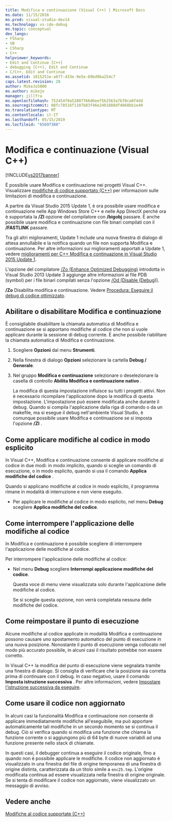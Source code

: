 ```yaml
---
title: Modifica e continuazione (Visual C++) | Microsoft Docs
ms.date: 11/15/2016
ms.prod: visual-studio-dev14
ms.technology: vs-ide-debug
ms.topic: conceptual
dev_langs:
- FSharp
- VB
- CSharp
- C++
helpviewer_keywords:
- Edit and Continue [C++]
- debugging [C++], Edit and Continue
- C/C++, Edit and Continue
ms.assetid: 1815251e-a877-433e-9e5e-69bd9ba254c7
caps.latest.revision: 28
author: MikeJo5000
ms.author: mikejo
manager: jillfra
ms.openlocfilehash: 752454f9a52807766d6eef5b2563a7b70ca0f4dd
ms.sourcegitcommit: 08fc78516f1107b83f46e2401888df4868bb1e40
ms.translationtype: MT
ms.contentlocale: it-IT
ms.lasthandoff: 05/15/2019
ms.locfileid: "65697388"
---
```

# <a name="edit-and-continue-visual-c"></a>Modifica e continuazione (Visual C++)
[!INCLUDE[vs2017banner](../includes/vs2017banner.md)]

È possibile usare Modifica e continuazione nei progetti Visual C++. Visualizzare [modifiche di codice supportato (C++)](../debugger/supported-code-changes-cpp.md) per informazioni sulle limitazioni di modifica e continuazione.  
  
 A partire da Visual Studio 2015 Update 1, è ora possibile usare modifica e continuazione nelle App Windows Store C++ e nelle App DirectX perché ora è supportata la **/ZI** opzione del compilatore con **/bigobj** passare. È anche possibile usare modifica e continuazione con file binari compilati con il **/FASTLINK** passare.  
  
 Tra gli altri miglioramenti, Update 1 include una nuova finestra di dialogo di attesa annullabile e la notifica quando un file non supporta Modifica e continuazione. Per altre informazioni sui miglioramenti apportati a Update 1, vedere [miglioramenti per C++ Modifica e continuazione in Visual Studio 2015 Update 1](http://blogs.msdn.com/b/vcblog/archive/2015/11/30/improvements-for-c-edit-and-continue-in-visual-studio-2015-update-1.aspx).  
  
 L'opzione del compilatore [/Zo (Enhance Optimized Debugging)](https://msdn.microsoft.com/library/eea8d89a-7fe0-4fe1-86b2-7689bbebbd7f) introdotta in Visual Studio 2013 Update 3 aggiunge altre informazioni ai file PDB (symbol) per i file binari compilati senza l'opzione [/Od (Disable (Debug))](https://msdn.microsoft.com/library/aafb762y.aspx).  
  
 **/Zo** Disabilita modifica e continuazione. Vedere [Procedura: Eseguire il debug di codice ottimizzato](../debugger/how-to-debug-optimized-code.md).  
  
## <a name="BKMK_Enable_or_disable_automatic_invocation_of_Edit_and_Continue"></a> Abilitare o disabilitare Modifica e continuazione  
 È consigliabile disabilitare la chiamata automatica di Modifica e continuazione se si apportano modifiche al codice che non si vuole applicare durante la sessione di debug corrente. È anche possibile riabilitare la chiamata automatica di Modifica e continuazione.  
  
1. Scegliere **Opzioni** dal menu **Strumenti**.  
  
2. Nella finestra di dialogo **Opzioni** selezionare la cartella **Debug / Generale**.  
  
3. Nel gruppo **Modifica e continuazione** selezionare o deselezionare la casella di controllo **Abilita Modifica e continuazione nativo** .  
  
   La modifica di questa impostazione influisce su tutti i progetti attivi. Non è necessario ricompilare l'applicazione dopo la modifica di questa impostazione. L'impostazione può essere modificata anche durante il debug. Quando si compila l'applicazione dalla riga di comando o da un makefile, ma si esegue il debug nell'ambiente Visual Studio, è comunque possibile usare Modifica e continuazione se si imposta l'opzione **/ZI** .  
  
## <a name="BKMK_How_to_apply_code_changes_explicitly"></a> Come applicare modifiche al codice in modo esplicito  
 In Visual C++, Modifica e continuazione consente di applicare modifiche al codice in due modi: in modo implicito, quando si sceglie un comando di esecuzione, o in modo esplicito, quando si usa il comando **Applica modifiche del codice** .  
  
 Quando si applicano modifiche al codice in modo esplicito, il programma rimane in modalità di interruzione e non viene eseguito.  
  
- Per applicare le modifiche al codice in modo esplicito, nel menu **Debug** scegliere **Applica modifiche del codice**.  
  
## <a name="BKMK_How_to_stop_code_changes"></a> Come interrompere l'applicazione delle modifiche al codice  
 In Modifica e continuazione è possibile scegliere di interrompere l'applicazione delle modifiche al codice.  
  
 Per interrompere l'applicazione delle modifiche al codice:  
  
- Nel menu **Debug** scegliere **Interrompi applicazione modifiche del codice**.  
  
  Questa voce di menu viene visualizzata solo durante l'applicazione delle modifiche al codice.  
  
  Se si sceglie questa opzione, non verrà completata nessuna delle modifiche del codice.  
  
## <a name="BKMK_How_to_reset_the_point_of_execution"></a> Come reimpostare il punto di esecuzione  
 Alcune modifiche al codice applicate in modalità Modifica e continuazione possono causare uno spostamento automatico del punto di esecuzione in una nuova posizione. Nonostante il punto di esecuzione venga collocato nel modo più accurato possibile, in alcuni casi il risultato potrebbe non essere corretto.  
  
 In Visual C++ la modifica del punto di esecuzione viene segnalata tramite una finestra di dialogo. Si consiglia di verificare che la posizione sia corretta prima di continuare con il debug. In caso negativo, usare il comando **Imposta istruzione successiva** . Per altre informazioni, vedere [Impostare l'istruzione successiva da eseguire](https://msdn.microsoft.com/library/y740d9d3.aspx#BKMK_Set_the_next_statement_to_execute).  
  
## <a name="BKMK_How_to_work_with_stale_code"></a> Come usare il codice non aggiornato  
 In alcuni casi la funzionalità Modifica e continuazione non consente di applicare immediatamente modifiche all'eseguibile, ma può apportare automaticamente tali modifiche in un secondo momento se si continua il debug. Ciò si verifica quando si modifica una funzione che chiama la funzione corrente o si aggiungono più di 64 byte di nuove variabili ad una funzione presente nello stack di chiamate.  
  
 In questi casi, il debugger continua a eseguire il codice originale, fino a quando non è possibile applicare le modifiche. Il codice non aggiornato è visualizzato in una finestra del file di origine temporanea di una finestra di origine distinta, caratterizzata da un titolo simile a `enc25.tmp`. L'origine modificata continua ad essere visualizzata nella finestra di origine originale. Se si tenta di modificare il codice non aggiornato, viene visualizzato un messaggio di avviso.  
  
## <a name="see-also"></a>Vedere anche  
 [Modifiche al codice supportate (C++)](../debugger/supported-code-changes-cpp.md)
